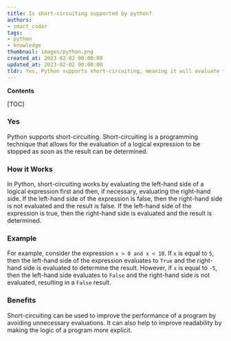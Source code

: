 ```yaml
---
title: Is short-circuiting supported by python?
authors:
- smart_coder
tags:
- python
- knowledge
thumbnail: images/python.png
created_at: 2023-02-02 00:00:00
updated_at: 2023-02-02 00:00:00
tldr: Yes, Python supports short-circuiting, meaning it will evaluate the left side of a logical expression first and then decide whether to evaluate the right side.
---
```


**Contents**

[TOC]

### Yes
Python supports short-circuiting. Short-circuiting is a programming technique that allows for the evaluation of a logical expression to be stopped as soon as the result can be determined.

### How it Works
In Python, short-circuiting works by evaluating the left-hand side of a logical expression first and then, if necessary, evaluating the right-hand side. If the left-hand side of the expression is false, then the right-hand side is not evaluated and the result is false. If the left-hand side of the expression is true, then the right-hand side is evaluated and the result is determined.

### Example
For example, consider the expression `x > 0 and x < 10`. If `x` is equal to `5`, then the left-hand side of the expression evaluates to `True` and the right-hand side is evaluated to determine the result. However, if `x` is equal to `-5`, then the left-hand side evaluates to `False` and the right-hand side is not evaluated, resulting in a `False` result.

### Benefits
Short-circuiting can be used to improve the performance of a program by avoiding unnecessary evaluations. It can also help to improve readability by making the logic of a program more explicit.
